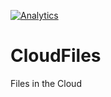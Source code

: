[![Analytics](https://myproj8-371318.appspot.com/UA-90998288-1/?pixel)](https://github.com/AkaEra/ga-beacon)

# CloudFiles
Files in the Cloud
